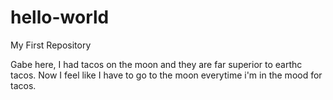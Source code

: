 # hello-world
My First Repository


Gabe here, I had tacos on the moon and they are far superior to earthc tacos.
Now I feel like I have to go to the moon everytime i'm in the mood for tacos.
